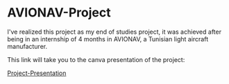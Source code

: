 # AVIONAV-Project
I've realized this project as my end of studies project, it was achieved after being in an internship of 4 months in AVIONAV, a Tunisian light aircraft manufacturer.

This link will take you to the canva presentation of the project:

[Project-Presentation](https://www.canva.com/design/DAFCkISHrg4/Is1H75IimslehNeSrSqORw/view?utm_content=DAFCkISHrg4&utm_campaign=designshare&utm_medium=link2&utm_source=sharebutton)
